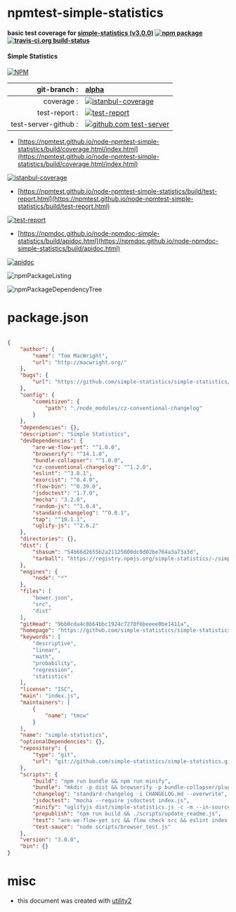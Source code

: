 # npmtest-simple-statistics

#### basic test coverage for  [simple-statistics (v3.0.0)](https://github.com/simple-statistics/simple-statistics#readme)  [![npm package](https://img.shields.io/npm/v/npmtest-simple-statistics.svg?style=flat-square)](https://www.npmjs.org/package/npmtest-simple-statistics) [![travis-ci.org build-status](https://api.travis-ci.org/npmtest/node-npmtest-simple-statistics.svg)](https://travis-ci.org/npmtest/node-npmtest-simple-statistics)

#### Simple Statistics

[![NPM](https://nodei.co/npm/simple-statistics.png?downloads=true&downloadRank=true&stars=true)](https://www.npmjs.com/package/simple-statistics)

| git-branch : | [alpha](https://github.com/npmtest/node-npmtest-simple-statistics/tree/alpha)|
|--:|:--|
| coverage : | [![istanbul-coverage](https://npmtest.github.io/node-npmtest-simple-statistics/build/coverage.badge.svg)](https://npmtest.github.io/node-npmtest-simple-statistics/build/coverage.html/index.html)|
| test-report : | [![test-report](https://npmtest.github.io/node-npmtest-simple-statistics/build/test-report.badge.svg)](https://npmtest.github.io/node-npmtest-simple-statistics/build/test-report.html)|
| test-server-github : | [![github.com test-server](https://npmtest.github.io/node-npmtest-simple-statistics/GitHub-Mark-32px.png)](https://npmtest.github.io/node-npmtest-simple-statistics/build/app/index.html) | | build-artifacts : | [![build-artifacts](https://npmtest.github.io/node-npmtest-simple-statistics/glyphicons_144_folder_open.png)](https://github.com/npmtest/node-npmtest-simple-statistics/tree/gh-pages/build)|

- [https://npmtest.github.io/node-npmtest-simple-statistics/build/coverage.html/index.html](https://npmtest.github.io/node-npmtest-simple-statistics/build/coverage.html/index.html)

[![istanbul-coverage](https://npmtest.github.io/node-npmtest-simple-statistics/build/screenCapture.buildCi.browser.%252Ftmp%252Fbuild%252Fcoverage.lib.html.png)](https://npmtest.github.io/node-npmtest-simple-statistics/build/coverage.html/index.html)

- [https://npmtest.github.io/node-npmtest-simple-statistics/build/test-report.html](https://npmtest.github.io/node-npmtest-simple-statistics/build/test-report.html)

[![test-report](https://npmtest.github.io/node-npmtest-simple-statistics/build/screenCapture.buildCi.browser.%252Ftmp%252Fbuild%252Ftest-report.html.png)](https://npmtest.github.io/node-npmtest-simple-statistics/build/test-report.html)

- [https://npmdoc.github.io/node-npmdoc-simple-statistics/build/apidoc.html](https://npmdoc.github.io/node-npmdoc-simple-statistics/build/apidoc.html)

[![apidoc](https://npmdoc.github.io/node-npmdoc-simple-statistics/build/screenCapture.buildCi.browser.%252Ftmp%252Fbuild%252Fapidoc.html.png)](https://npmdoc.github.io/node-npmdoc-simple-statistics/build/apidoc.html)

![npmPackageListing](https://npmtest.github.io/node-npmtest-simple-statistics/build/screenCapture.npmPackageListing.svg)

![npmPackageDependencyTree](https://npmtest.github.io/node-npmtest-simple-statistics/build/screenCapture.npmPackageDependencyTree.svg)



# package.json

```json

{
    "author": {
        "name": "Tom MacWright",
        "url": "http://macwright.org/"
    },
    "bugs": {
        "url": "https://github.com/simple-statistics/simple-statistics/issues"
    },
    "config": {
        "commitizen": {
            "path": "./node_modules/cz-conventional-changelog"
        }
    },
    "dependencies": {},
    "description": "Simple Statistics",
    "devDependencies": {
        "are-we-flow-yet": "^1.0.0",
        "browserify": "^14.1.0",
        "bundle-collapser": "^1.0.0",
        "cz-conventional-changelog": "^1.2.0",
        "eslint": "^3.8.1",
        "exorcist": "^0.4.0",
        "flow-bin": "^0.39.0",
        "jsdoctest": "1.7.0",
        "mocha": "3.2.0",
        "random-js": "^1.0.4",
        "standard-changelog": "^0.0.1",
        "tap": "^10.1.1",
        "uglify-js": "^2.6.2"
    },
    "directories": {},
    "dist": {
        "shasum": "54b66d2655b2a21125600dc0d02be764a3a73a3d",
        "tarball": "https://registry.npmjs.org/simple-statistics/-/simple-statistics-3.0.0.tgz"
    },
    "engines": {
        "node": "*"
    },
    "files": [
        "bower.json",
        "src",
        "dist"
    ],
    "gitHead": "9bb0cda4c8b64bbc1924c7270f6beeee0be1411a",
    "homepage": "https://github.com/simple-statistics/simple-statistics#readme",
    "keywords": [
        "descriptive",
        "linear",
        "math",
        "probability",
        "regression",
        "statistics"
    ],
    "license": "ISC",
    "main": "index.js",
    "maintainers": [
        {
            "name": "tmcw"
        }
    ],
    "name": "simple-statistics",
    "optionalDependencies": {},
    "repository": {
        "type": "git",
        "url": "git://github.com/simple-statistics/simple-statistics.git"
    },
    "scripts": {
        "build": "npm run bundle && npm run minify",
        "bundle": "mkdir -p dist && browserify -p bundle-collapser/plugin -s ss index.js --debug | exorcist dist/simple-statistics.js.map > dist/simple-statistics.js",
        "changelog": "standard-changelog -i CHANGELOG.md --overwrite",
        "jsdoctest": "mocha --require jsdoctest index.js",
        "minify": "uglifyjs dist/simple-statistics.js -c -m --in-source-map=dist/simple-statistics.js.map --source-map=dist/simple-statistics.min.js.map -o dist/simple-statistics.min.js",
        "prepublish": "npm run build && ./scripts/update_readme.js",
        "test": "are-we-flow-yet src && flow check src && eslint index.js src/*.js test/*.js && tap --coverage test/*.js && npm run jsdoctest",
        "test-sauce": "node scripts/browser_test.js"
    },
    "version": "3.0.0",
    "bin": {}
}
```



# misc
- this document was created with [utility2](https://github.com/kaizhu256/node-utility2)
